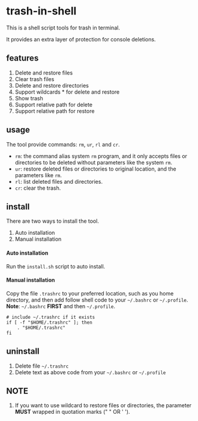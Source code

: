 # trash-in-shell
This is a shell script tools for trash in terminal.

It provides an extra layer of protection for console deletions.

## features
1. Delete and restore files
2. Clear trash files
3. Delete and restore directories
4. Support wildcards * for delete and restore
5. Show trash
6. Support relative path for delete
7. Support relative path for restore

## usage
The tool provide commands: `rm`, `ur`, `rl` and `cr`.

- `rm`: the command alias system `rm` program,
and it only accepts files or directories to be deleted
without parameters like the system `rm`.
- `ur`: restore deleted files or directories to original location,
and the parameters like `rm`.
- `rl`: list deleted files and directories.
- `cr`: clear the trash.

## install
There are two ways to install the tool.

1. Auto installation
2. Manual installation

#### Auto installation
Run the `install.sh` script to auto install.

#### Manual installation
Copy the file `.trashrc` to your preferred location,
such as you home directory,
and then add follow shell code to your `~/.bashrc` or `~/.profile`.
**Note**: `~/.bashrc` __FIRST__ and then `~/.profile`.

``` shell
# include ~/.trashrc if it exists
if [ -f "$HOME/.trashrc" ]; then
    . "$HOME/.trashrc"
fi
```

## uninstall
1. Delete file `~/.trashrc`
2. Delete text as above code from your `~/.bashrc` or `~/.profile`

## NOTE
1. If you want to use wildcard to restore files or directories,
the parameter __MUST__ wrapped in quotation marks (" " OR ' ').
